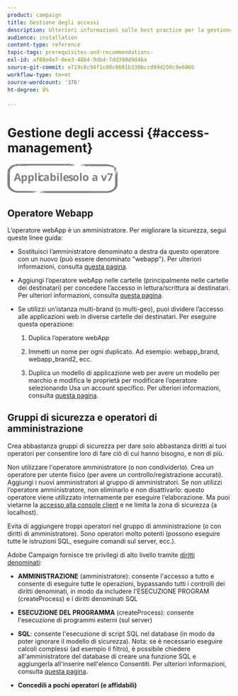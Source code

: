 ```yaml
---
product: campaign
title: Gestione degli accessi
description: Ulteriori informazioni sulle best practice per la gestione degli accessi.
audience: installation
content-type: reference
topic-tags: prerequisites-and-recommendations-
exl-id: af88e4e7-0ee3-48b4-9db4-7dd390d9d46a
source-git-commit: e719c8c94f1c08c6601b3386ccd99d250c9e606b
workflow-type: tm+mt
source-wordcount: '376'
ht-degree: 8%

---
```


# Gestione degli accessi {#access-management}

![](../../assets/v7-only.svg)

## Operatore Webapp

L’operatore webApp è un amministratore. Per migliorare la sicurezza, segui queste linee guida:

* Sostituisci l’amministratore denominato a destra da questo operatore con un nuovo (può essere denominato &quot;webapp&quot;). Per ulteriori informazioni, consulta [questa pagina](../../platform/using/access-management.md).

* Aggiungi l’operatore webApp nelle cartelle (principalmente nelle cartelle dei destinatari) per concedere l’accesso in lettura/scrittura ai destinatari. Per ulteriori informazioni, consulta [questa pagina](../../platform/using/access-management.md).

* Se utilizzi un’istanza multi-brand (o multi-geo), puoi dividere l’accesso alle applicazioni web in diverse cartelle dei destinatari. Per eseguire questa operazione:

   1. Duplica l’operatore webApp

   1. Immetti un nome per ogni duplicato. Ad esempio: webapp_brand, webapp_brand2, ecc.

   1. Duplica un modello di applicazione web per avere un modello per marchio e modifica le proprietà per modificare l’operatore selezionando Usa un account specifico.  Per ulteriori informazioni, consulta [questa pagina](../../web/using/defining-web-forms-properties.md).

## Gruppi di sicurezza e operatori di amministrazione

Crea abbastanza gruppi di sicurezza per dare solo abbastanza diritti ai tuoi operatori per consentire loro di fare ciò di cui hanno bisogno, e non di più.

Non utilizzare l&#39;operatore amministratore (o non condividerlo). Crea un operatore per utente fisico (per avere un controllo/registrazione accurati). Aggiungi i nuovi amministratori al gruppo di amministratori. Se non utilizzi l’operatore amministratore, non eliminarlo e non disattivarlo: questo operatore viene utilizzato internamente per eseguire l’elaborazione. Ma puoi vietarne la [accesso alla console client](../../platform/using/access-management.md) e ne limita la zona di sicurezza (a localhost).

Evita di aggiungere troppi operatori nel gruppo di amministrazione (o con diritti di amministratore). Sono operatori molto potenti (possono eseguire tutte le istruzioni SQL, eseguire comandi sul server, ecc.).

Adobe Campaign fornisce tre privilegi di alto livello tramite [diritti denominati](../../platform/using/access-management.md#named-rights):

* **AMMINISTRAZIONE** (amministratore): consente l&#39;accesso a tutto e consente di eseguire tutte le operazioni, bypassando tutti i controlli dei diritti denominati, in modo da includere l&#39;ESECUZIONE PROGRAM (createProcess) e i diritti denominati SQL

* **ESECUZIONE DEL PROGRAMMA** (createProcess): consente l&#39;esecuzione di programmi esterni (sul server)

* **SQL**: consente l&#39;esecuzione di script SQL nel database (in modo da poter ignorare il modello di sicurezza). Nota: se è necessario eseguire calcoli complessi (ad esempio il filtro), è possibile chiedere all&#39;amministratore del database di creare una funzione SQL e aggiungerla all&#39;inserire nell&#39;elenco Consentiti. Per ulteriori informazioni, consulta [questa pagina](../../installation/using/scripting-coding-guidelines.md).

* **Concedili a pochi operatori (e affidabili)**
